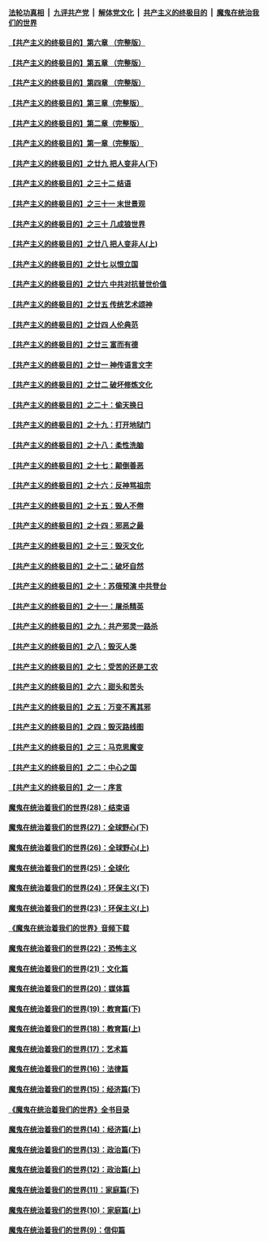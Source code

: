 ####  [法轮功真相](../../../../basic/blob/master/README.md?t=04180230) &nbsp;|&nbsp; [九评共产党](../../../../9ping.md/blob/master/README.md?t=04180230) &nbsp;|&nbsp; [解体党文化](../../../../jtdwh.md/blob/master/README.md?t=04180230)  &nbsp;|&nbsp; [共产主义的终极目的](../../../../gczydzjmd.md/blob/master/README.md?t=04180230) &nbsp;|&nbsp; [魔鬼在统治我们的世界](../../../../mgztzwmdsj.md/blob/master/README.md?t=04180230) 

#### [【共产主义的终极目的】第六章 （完整版）](../pages/nsc422/n11428913.md?t=04180230) 

#### [【共产主义的终极目的】第五章 （完整版）](../pages/nsc422/n11428912.md?t=04180230) 

#### [【共产主义的终极目的】第四章 （完整版）](../pages/nsc422/n11428907.md?t=04180230) 

#### [【共产主义的终极目的】第三章（完整版）](../pages/nsc422/n11428848.md?t=04180230) 

#### [【共产主义的终极目的】第二章（完整版）](../pages/nsc422/n11428831.md?t=04180230) 

#### [【共产主义的终极目的】第一章（完整版）](../pages/nsc422/n11417651.md?t=04180230) 

#### [【共产主义的终极目的】之廿九 把人变非人(下)](../pages/nsc422/n11344140.md?t=04180230) 

#### [【共产主义的终极目的】之三十二 结语](../pages/nsc422/n11360535.md?t=04180230) 

#### [【共产主义的终极目的】之三十一 末世景观](../pages/nsc422/n11351129.md?t=04180230) 

#### [【共产主义的终极目的】之三十 几成狼世界](../pages/nsc422/n11348280.md?t=04180230) 

#### [【共产主义的终极目的】之廿八 把人变非人(上)](../pages/nsc422/n11340492.md?t=04180230) 

#### [【共产主义的终极目的】之廿七 以恨立国](../pages/nsc422/n11336944.md?t=04180230) 

#### [【共产主义的终极目的】之廿六 中共对抗普世价值](../pages/nsc422/n11324785.md?t=04180230) 

#### [【共产主义的终极目的】之廿五 传统艺术颂神](../pages/nsc422/n11296396.md?t=04180230) 

#### [【共产主义的终极目的】之廿四 人伦典范](../pages/nsc422/n11296397.md?t=04180230) 

#### [【共产主义的终极目的】之廿三 富而有德](../pages/nsc422/n11283598.md?t=04180230) 

#### [【共产主义的终极目的】之廿一 神传语言文字](../pages/nsc422/n11263265.md?t=04180230) 

#### [【共产主义的终极目的】之廿二 破坏修炼文化](../pages/nsc422/n11245728.md?t=04180230) 

#### [【共产主义的终极目的】之二十：偷天换日](../pages/nsc422/n11238846.md?t=04180230) 

#### [【共产主义的终极目的】之十九：打开地狱门](../pages/nsc422/n11206376.md?t=04180230) 

#### [【共产主义的终极目的】之十八：柔性洗脑](../pages/nsc422/n11199994.md?t=04180230) 

#### [【共产主义的终极目的】之十七：颠倒善恶](../pages/nsc422/n11179782.md?t=04180230) 

#### [【共产主义的终极目的】之十六：反神骂祖宗](../pages/nsc422/n11166798.md?t=04180230) 

#### [【共产主义的终极目的】之十五：毁人不倦](../pages/nsc422/n11166792.md?t=04180230) 

#### [【共产主义的终极目的】之十四：邪恶之最](../pages/nsc422/n11150249.md?t=04180230) 

#### [【共产主义的终极目的】之十三：毁灭文化](../pages/nsc422/n11135227.md?t=04180230) 

#### [【共产主义的终极目的】之十二：破坏自然](../pages/nsc422/n11135214.md?t=04180230) 

#### [【共产主义的终极目的】之十：苏俄预演 中共登台](../pages/nsc422/n11118424.md?t=04180230) 

#### [【共产主义的终极目的】之十一：屠杀精英](../pages/nsc422/n11118442.md?t=04180230) 

#### [【共产主义的终极目的】之九：共产邪灵一路杀](../pages/nsc422/n11114139.md?t=04180230) 

#### [【共产主义的终极目的】之八：毁灭人类](../pages/nsc422/n11108503.md?t=04180230) 

#### [【共产主义的终极目的】之七：受苦的还是工农](../pages/nsc422/n11101809.md?t=04180230) 

#### [【共产主义的终极目的】之六：甜头和苦头](../pages/nsc422/n11096971.md?t=04180230) 

#### [【共产主义的终极目的】之五：万变不离其邪](../pages/nsc422/n11091285.md?t=04180230) 

#### [【共产主义的终极目的】之四：毁灭路线图](../pages/nsc422/n11086284.md?t=04180230) 

#### [【共产主义的终极目的】之三：马克思魔变](../pages/nsc422/n11061941.md?t=04180230) 

#### [【共产主义的终极目的】之二：中心之国](../pages/nsc422/n11047728.md?t=04180230) 

#### [【共产主义的终极目的】之一：序言](../pages/nsc422/n11086077.md?t=04180230) 

#### [魔鬼在统治着我们的世界(28)：结束语](../pages/nsc422/n10936246.md?t=04180230) 

#### [魔鬼在统治着我们的世界(27)：全球野心(下)](../pages/nsc422/n10928319.md?t=04180230) 

#### [魔鬼在统治着我们的世界(26)：全球野心(上)](../pages/nsc422/n10900318.md?t=04180230) 

#### [魔鬼在统治着我们的世界(25)：全球化](../pages/nsc422/n10788205.md?t=04180230) 

#### [魔鬼在统治着我们的世界(24)：环保主义(下)](../pages/nsc422/n10695307.md?t=04180230) 

#### [魔鬼在统治着我们的世界(23)：环保主义(上)](../pages/nsc422/n10688613.md?t=04180230) 

#### [《魔鬼在统治着我们的世界》音频下载](../pages/nsc422/n10635553.md?t=04180230) 

#### [魔鬼在统治着我们的世界(22)：恐怖主义](../pages/nsc422/n10614727.md?t=04180230) 

#### [魔鬼在统治着我们的世界(21)：文化篇](../pages/nsc422/n10597706.md?t=04180230) 

#### [魔鬼在统治着我们的世界(20)：媒体篇](../pages/nsc422/n10586579.md?t=04180230) 

#### [魔鬼在统治着我们的世界(19)：教育篇(下)](../pages/nsc422/n10564808.md?t=04180230) 

#### [魔鬼在统治着我们的世界(18)：教育篇(上)](../pages/nsc422/n10526970.md?t=04180230) 

#### [魔鬼在统治着我们的世界(17)：艺术篇](../pages/nsc422/n10499093.md?t=04180230) 

#### [魔鬼在统治着我们的世界(16)：法律篇](../pages/nsc422/n10485969.md?t=04180230) 

#### [魔鬼在统治着我们的世界(15)：经济篇(下)](../pages/nsc422/n10469975.md?t=04180230) 

#### [《魔鬼在统治着我们的世界》全书目录](../pages/nsc422/n10464261.md?t=04180230) 

#### [魔鬼在统治着我们的世界(14)：经济篇(上)](../pages/nsc422/n10457370.md?t=04180230) 

#### [魔鬼在统治着我们的世界(13)：政治篇(下)](../pages/nsc422/n10448270.md?t=04180230) 

#### [魔鬼在统治着我们的世界(12)：政治篇(上)](../pages/nsc422/n10444576.md?t=04180230) 

#### [魔鬼在统治着我们的世界(11)：家庭篇(下)](../pages/nsc422/n10440961.md?t=04180230) 

#### [魔鬼在统治着我们的世界(10)：家庭篇(上)](../pages/nsc422/n10435448.md?t=04180230) 

#### [魔鬼在统治着我们的世界(9)：信仰篇](../pages/nsc422/n10432159.md?t=04180230) 


